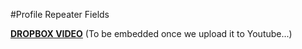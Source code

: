 #Profile Repeater Fields

[**DROPBOX VIDEO**](https://www.dropbox.com/s/6hn5so0q3k2j5h4/buddyboss-platform-profile-repeater-fields.mp4?raw=1)
(To be embedded once we upload it to Youtube...)